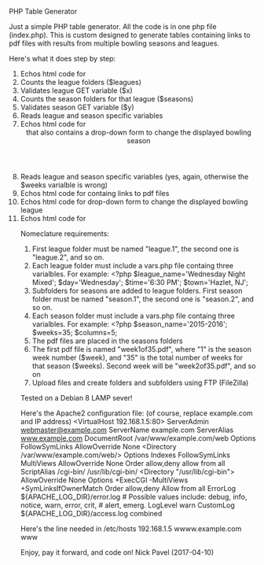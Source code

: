PHP Table Generator

Just a simple PHP table generator. All the code is in one php file (index.php). This is custom designed to generate tables containing links to pdf files with results from multiple bowling seasons and leagues.

Here's what it does step by step:
1.	Echos html code for <head>
2.	Counts the league folders ($leagues)
3.	Validates league GET variable ($x)
4.	Counts the season folders for that league ($seasons)
5.	Validates season GET variable ($y)
6.	Reads league and season specific variables
7.	Echos html code for <header> that also contains a drop-down form to change the displayed bowling season
8.	Reads league and season specific variables (yes, again, otherwise the $weeks varialble is wrong)
9.	Echos html code for <table> containg links to pdf files
10.	Echos html code for drop-down form to change the displayed bowling league
11.	Echos html code for <footer>

Nomeclature requirements:
1.	First league folder must be named "league.1", the second one is "league.2", and so on.
2.	Each league folder must include a vars.php file containg three varialbles. For example:
			<?php
			$league_name='Wednesday Night Mixed';
			$day='Wednesday';
			$time='6:30 PM';
			$town='Hazlet, NJ';
3.	Subfolders for seasons are added to league folders. First season folder must be named "season.1", the second one is "season.2", and so on.
4.	Each season folder must include a vars.php file containg three varialbles. For example:
			<?php
			$season_name='2015-2016';
			$weeks=35;
			$columns=5;
5.	The pdf files are placed in the seasons folders
6.	The first pdf file is named "week1of35.pdf", where "1" is the season week number ($week), and "35" is the total number of weeks for that season ($weeks). Second week will be "week2of35.pdf", and so on
7.	Upload files and create folders and subfolders using FTP (FileZilla) 

Tested on a Debian 8 LAMP sever!

Here's the Apache2 configuration file:
(of course, replace example.com and IP address)
<VirtualHost 192.168.1.5:80>
        ServerAdmin webmaster@example.com
        ServerName example.com
        ServerAlias www.example.com
        DocumentRoot /var/www/example.com/web
        <Directory />
                Options FollowSymLinks
                AllowOverride None
        </Directory>
        <Directory /var/www/example.com/web/>
                Options Indexes FollowSymLinks MultiViews
                AllowOverride None
                Order allow,deny
                allow from all
        </Directory>
        ScriptAlias /cgi-bin/ /usr/lib/cgi-bin/
        <Directory "/usr/lib/cgi-bin">
                AllowOverride None
                Options +ExecCGI -MultiViews +SymLinksIfOwnerMatch
                Order allow,deny
                Allow from all
        </Directory>
        ErrorLog ${APACHE_LOG_DIR}/error.log
        # Possible values include: debug, info, notice, warn, error, crit,
        # alert, emerg.
        LogLevel warn
        CustomLog ${APACHE_LOG_DIR}/access.log combined
</VirtualHost>

Here's the line needed in /etc/hosts
192.168.1.5     wwww.example.com       www

Enjoy, pay it forward, and code on!
Nick Pavel (2017-04-10)
